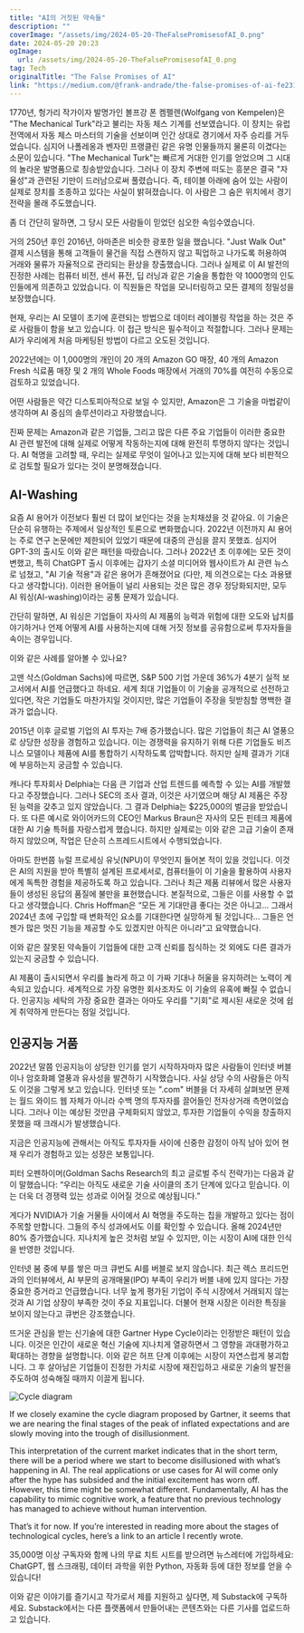 ```yaml
---
title: "AI의 거짓된 약속들"
description: ""
coverImage: "/assets/img/2024-05-20-TheFalsePromisesofAI_0.png"
date: 2024-05-20 20:23
ogImage:
  url: /assets/img/2024-05-20-TheFalsePromisesofAI_0.png
tag: Tech
originalTitle: "The False Promises of AI"
link: "https://medium.com/@frank-andrade/the-false-promises-of-ai-fe23124e0fb9"
---
```


1770년, 헝가리 작가이자 발명가인 볼프강 폰 켐펠렌(Wolfgang von Kempelen)은 "The Mechanical Turk"라고 불리는 자동 체스 기계를 선보였습니다. 이 장치는 유럽 전역에서 자동 체스 마스터의 기술을 선보이며 인간 상대로 경기에서 자주 승리를 거두었습니다. 심지어 나폴레옹과 벤자민 프랭클린 같은 유명 인물들까지 물론히 이겼다는 소문이 있습니다. "The Mechanical Turk"는 빠르게 거대한 인기를 얻었으며 그 시대의 놀라운 발명품으로 칭송받았습니다. 그러나 이 장치 주변에 떠도는 흥분은 결국 "자율성"과 관련된 기만이 드러남으로써 풀렸습니다. 즉, 테이블 아래에 숨어 있는 사람이 실제로 장치를 조종하고 있다는 사실이 밝혀졌습니다. 이 사람은 그 숨은 위치에서 경기 전략을 몰래 주도했습니다.

좀 더 간단히 말하면, 그 당시 모든 사람들이 믿었던 심오한 속임수였습니다.

거의 250년 후인 2016년, 아마존은 비슷한 광포한 일을 했습니다. "Just Walk Out" 결제 시스템을 통해 고객들이 물건을 직접 스캔하지 않고 픽업하고 나가도록 허용하여 거래와 물류가 자율적으로 관리되는 환상을 창출했습니다. 그러나 실제로 이 AI 발전의 진정한 사례는 컴퓨터 비전, 센서 퓨전, 딥 러닝과 같은 기술을 통합한 약 1000명의 인도인들에게 의존하고 있었습니다. 이 직원들은 작업을 모니터링하고 모든 결제의 정밀성을 보장했습니다.

현재, 우리는 AI 모델이 초기에 훈련되는 방법으로 데이터 레이블링 작업을 하는 것은 주로 사람들이 함을 보고 있습니다. 이 접근 방식은 필수적이고 적절합니다. 그러나 문제는 AI가 우리에게 처음 마케팅된 방법이 다르고 오도된 것입니다.

<div class="content-ad"></div>

2022년에는 이 1,000명의 개인이 20 개의 Amazon GO 매장, 40 개의 Amazon Fresh 식료품 매장 및 2 개의 Whole Foods 매장에서 거래의 70%를 여전히 수동으로 검토하고 있었습니다.

어떤 사람들은 약간 디스토피아적으로 보일 수 있지만, Amazon은 그 기술을 마법같이 생각하며 AI 중심의 솔루션이라고 자랑했습니다.

진짜 문제는 Amazon과 같은 기업들, 그리고 많은 다른 주요 기업들이 이러한 중요한 AI 관련 발전에 대해 실제로 어떻게 작동하는지에 대해 완전히 투명하지 않다는 것입니다. AI 혁명을 고려할 때, 우리는 실제로 무엇이 일어나고 있는지에 대해 보다 비판적으로 검토할 필요가 있다는 것이 분명해졌습니다.

## AI-Washing

<div class="content-ad"></div>

요즘 AI 용어가 이전보다 훨씬 더 많이 보인다는 것을 눈치채셨을 것 같아요. 이 기술은 단순히 유행하는 주제에서 일상적인 토론으로 변화했습니다. 2022년 이전까지 AI 용어는 주로 연구 논문에만 제한되어 있었기 때문에 대중의 관심을 끌지 못했죠. 심지어 GPT-3의 출시도 이와 같은 패턴을 따랐습니다. 그러나 2022년 초 이후에는 모든 것이 변했고, 특히 ChatGPT 출시 이후에는 갑자기 소셜 미디어와 웹사이트가 AI 관련 뉴스로 넘쳤고, "AI 기술 적용"과 같은 용어가 흔해졌어요 (다만, 제 의견으로는 다소 과용됐다고 생각합니다). 이러한 용어들이 널리 사용되는 것은 많은 경우 정당화되지만, 모두 AI 워싱(AI-washing)이라는 공통 문제가 있습니다.

간단히 말하면, AI 워싱은 기업들이 자사의 AI 제품의 능력과 위험에 대한 오도와 납치를 야기하거나 언제 어떻게 AI를 사용하는지에 대해 거짓 정보를 공유함으로써 투자자들을 속이는 경우입니다.

이와 같은 사례를 알아볼 수 있나요?

고맨 삭스(Goldman Sachs)에 따르면, S&P 500 기업 가운데 36%가 4분기 실적 보고서에서 AI를 언급했다고 하네요. 세계 최대 기업들이 이 기술을 공개적으로 선전하고 있다면, 작은 기업들도 마찬가지일 것이지만, 많은 기업들이 주장을 뒷받침할 명백한 결과가 없습니다.

<div class="content-ad"></div>

2015년 이후 글로벌 기업의 AI 투자는 7배 증가했습니다. 많은 기업들이 최근 AI 열풍으로 상당한 성장을 경험하고 있습니다. 이는 경쟁력을 유지하기 위해 다른 기업들도 비즈니스 모델이나 제품에 AI를 통합하기 시작하도록 압박합니다. 하지만 실제 결과가 기대에 부응하는지 궁금할 수 있습니다.

캐나다 투자회사 Delphia는 다음 큰 기업과 산업 트렌드를 예측할 수 있는 AI를 개발했다고 주장했습니다. 그러나 SEC의 조사 결과, 이것은 사기였으며 해당 AI 제품은 주장된 능력을 갖추고 있지 않았습니다. 그 결과 Delphia는 $225,000의 벌금을 받았습니다. 또 다른 예시로 와이어카드의 CEO인 Markus Braun은 자사의 모든 핀테크 제품에 대한 AI 기술 특허를 자랑스럽게 했습니다. 하지만 실제로는 이와 같은 고급 기술이 존재하지 않았으며, 작업은 단순히 스프레드시트에서 수행되었습니다.

아마도 한번쯤 뉴럴 프로세싱 유닛(NPU)이 무엇인지 들어본 적이 있을 것입니다. 이것은 AI의 지원을 받아 특별히 설계된 프로세서로, 컴퓨터들이 이 기술을 활용하여 사용자에게 독특한 경험을 제공하도록 하고 있습니다. 그러나 최근 제품 리뷰에서 많은 사용자들이 생성된 응답의 품질에 불만을 표현했습니다. 본질적으로, 그들은 이를 사용할 수 없다고 생각했습니다. Chris Hoffman은 “모든 게 기대만큼 좋다는 것은 아니고... 그래서 2024년 초에 구입할 때 변화적인 요소를 기대한다면 실망하게 될 것입니다... 그들은 언젠가 많은 멋진 기능을 제공할 수도 있겠지만 아직은 아니라”고 요약했습니다.

이와 같은 잘못된 약속들이 기업들에 대한 고객 신뢰를 침식하는 것 외에도 다른 결과가 있는지 궁금할 수 있습니다.

<div class="content-ad"></div>

AI 제품이 출시되면서 우리를 놀라게 하고 이 가짜 기대나 허울을 유지하려는 노력이 계속되고 있습니다. 세계적으로 가장 유명한 회사조차도 이 기술의 유혹에 빠질 수 없습니다. 인공지능 세탁의 가장 중요한 결과는 아마도 우리를 "기회"로 제시된 새로운 것에 쉽게 취약하게 만든다는 점일 것입니다.

## 인공지능 거품

2022년 말쯤 인공지능이 상당한 인기를 얻기 시작하자마자 많은 사람들이 인터넷 버블이나 암호화폐 열풍과 유사성을 발견하기 시작했습니다. 사실 상당 수의 사람들은 아직도 이것을 그렇게 보고 있습니다. 인터넷 또는 ".com" 버블을 더 자세히 살펴보면 문제는 월드 와이드 웹 자체가 아니라 수백 명의 투자자를 끌어들인 전자상거래 측면이었습니다. 그러나 이는 예상된 것만큼 구체화되지 않았고, 투자한 기업들이 수익을 창출하지 못했을 때 크래시가 발생했습니다.

지금은 인공지능에 관해서는 아직도 투자자들 사이에 신중한 감정이 아직 남아 있어 현재 우리가 경험하고 있는 성장은 보통입니다.

<div class="content-ad"></div>

피터 오펜하이머(Goldman Sachs Research의 최고 글로벌 주식 전략가)는 다음과 같이 말했습니다: “우리는 아직도 새로운 기술 사이클의 초기 단계에 있다고 믿습니다. 이는 더욱 더 경쟁력 있는 성과로 이어질 것으로 예상됩니다.”

게다가 NVIDIA가 기술 거물들 사이에서 AI 혁명을 주도하는 칩을 개발하고 있다는 점이 주목할 만합니다. 그들의 주식 성과에서도 이를 확인할 수 있습니다. 올해 2024년만 80% 증가했습니다. 지나치게 높은 것처럼 보일 수 있지만, 이는 시장이 AI에 대한 인식을 반영한 것입니다.

인터넷 붐 중에 부를 쌓은 마크 큐번도 AI를 버블로 보지 않습니다. 최근 렉스 프리드먼과의 인터뷰에서, AI 부문의 공개매물(IPO) 부족이 우리가 버블 내에 있지 않다는 가장 중요한 증거라고 언급했습니다. 너무 높게 평가된 기업이 주식 시장에서 거래되지 않는 것과 AI 기업 상장이 부족한 것이 주요 지표입니다. 더불어 현재 시장은 이러한 특징을 보이지 않는다고 큐번은 강조했습니다.

뜨거운 관심을 받는 신기술에 대한 Gartner Hype Cycle이라는 인정받은 패턴이 있습니다. 이것은 인간이 새로운 혁신 기술에 지나치게 열광하면서 그 영향을 과대평가하고 확대하는 경향을 설명합니다. 이와 같은 허프 단계 이후에는 시장이 자연스럽게 붕괴합니다. 그 후 살아남은 기업들이 진정한 가치로 시장에 재진입하고 새로운 기술의 발전을 주도하여 성숙해질 때까지 이끌게 됩니다.

<div class="content-ad"></div>

![Cycle diagram](/assets/img/2024-05-20-TheFalsePromisesofAI_0.png)

If we closely examine the cycle diagram proposed by Gartner, it seems that we are nearing the final stages of the peak of inflated expectations and are slowly moving into the trough of disillusionment.

This interpretation of the current market indicates that in the short term, there will be a period where we start to become disillusioned with what’s happening in AI. The real applications or use cases for AI will come only after the hype has subsided and the initial excitement has worn off. However, this time might be somewhat different. Fundamentally, AI has the capability to mimic cognitive work, a feature that no previous technology has managed to achieve without human intervention.

That’s it for now. If you’re interested in reading more about the stages of technological cycles, here’s a link to an article I recently wrote.

<div class="content-ad"></div>

35,000명 이상 구독자와 함께 나의 무료 치트 시트를 받으려면 뉴스레터에 가입하세요: ChatGPT, 웹 스크래핑, 데이터 과학을 위한 Python, 자동화 등에 대한 정보를 얻을 수 있습니다!

이와 같은 이야기를 즐기시고 작가로서 제를 지원하고 싶다면, 제 Substack에 구독하세요. Substack에서는 다른 플랫폼에서 만들어내는 콘텐츠와는 다른 기사를 업로드하고 있습니다.

